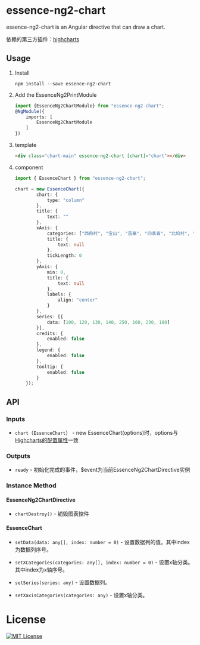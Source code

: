 # essence-ng2-chart

essence-ng2-chart is an Angular directive that can draw a chart.

依赖的第三方插件：[highcharts](https://www.hcharts.cn/demo/highcharts)

## Usage

1. Install

	```shell
	npm install --save essence-ng2-chart
	```

2. Add the EssenceNg2PrintModule

	```typescript
	import {EssenceNg2ChartModule} from "essence-ng2-chart";
	@NgModule({
	    imports: [
	        EssenceNg2ChartModule
	    ]
	})
	```

3. template

	```html
	<div class="chart-main" essence-ng2-chart [chart]="chart"></div>
	```

4. component

	```typescript
	import { EssenceChart } from "essence-ng2-chart";
	
	chart = new EssenceChart({
    		chart: {
    			type: "column"
    		},
    		title: {
    			text: ""
    		},
    		xAxis: {
    			categories: ["西冉村", "宝山", "苗寨", "四季青", "北坞村", "金河闸", "田村", "香山"],
    			title: {
    				text: null
    			},
    			tickLength: 0
    		},
    		yAxis: {
    			min: 0,
    			title: {
    				text: null
    			},
    			labels: {
    				align: "center"
    			}
    		},
    		series: [{
    			data: [100, 120, 130, 140, 250, 160, 230, 180]
    		}],
    		credits: {
    			enabled: false
    		},
    		legend: {
    			enabled: false
    		},
    		tooltip: {
    			enabled: false
    		}
    	});
	```

## API

### Inputs

- `chart`（`EssenceChart`） - new EssenceChart(options)时，options与[Highcharts的配置属性](https://api.hcharts.cn/highcharts)一致

### Outputs

- `ready` - 初始化完成的事件，$event为当前EssenceNg2ChartDirective实例

### Instance Method

#### EssenceNg2ChartDirective

- `chartDestroy()` - 销毁图表控件

#### EssenceChart

- `setData(data: any[], index: number = 0)` - 设置数据列的值。其中index为数据列序号。

- `setXCategories(categories: any[], index: number = 0)` - 设置x轴分类。其中index为x轴序号。

- `setSeries(series: any)` - 设置数据列。

- `setXaxisCategories(categories: any)` - 设置x轴分类。

# License

[![MIT License](https://img.shields.io/badge/license-MIT-blue.svg?style=flat)](/LICENSE)
